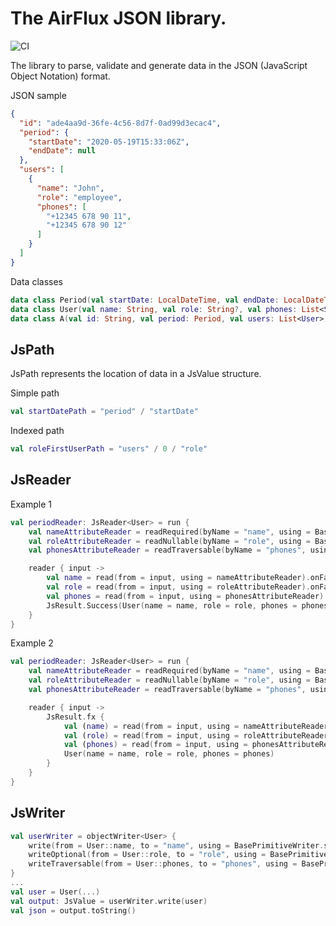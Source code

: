 # The AirFlux JSON library.

![CI](https://github.com/airflux/airflux/workflows/CI/badge.svg)

The library to parse, validate and generate data in the JSON (JavaScript Object Notation) format.

JSON sample
```json
{
  "id": "ade4aa9d-36fe-4c56-8d7f-0ad99d3ecac4",
  "period": {
    "startDate": "2020-05-19T15:33:06Z",
    "endDate": null
  },
  "users": [
    {
      "name": "John",
      "role": "employee",
      "phones": [
        "+12345 678 90 11",
        "+12345 678 90 12"
      ]
    }
  ]
}
```

Data classes
```kotlin
data class Period(val startDate: LocalDateTime, val endDate: LocalDateTime?)
data class User(val name: String, val role: String?, val phones: List<String>)
data class A(val id: String, val period: Period, val users: List<User>)
```

## JsPath
JsPath represents the location of data in a JsValue structure.

Simple path
```kotlin
val startDatePath = "period" / "startDate"
```
Indexed path
```kotlin
val roleFirstUserPath = "users" / 0 / "role"
```


## JsReader
Example 1
```kotlin
val periodReader: JsReader<User> = run {
    val nameAttributeReader = readRequired(byName = "name", using = BasePrimitiveReader.string)
    val roleAttributeReader = readNullable(byName = "role", using = BasePrimitiveReader.string)
    val phonesAttributeReader = readTraversable(byName = "phones", using = BasePrimitiveReader.string)

    reader { input ->
        val name = read(from = input, using = nameAttributeReader).onFailure { return@reader it }
        val role = read(from = input, using = roleAttributeReader).onFailure { return@reader it }
        val phones = read(from = input, using = phonesAttributeReader).onFailure { return@reader it }
        JsResult.Success(User(name = name, role = role, phones = phones))
    }
}
```
Example 2
```kotlin
val periodReader: JsReader<User> = run {
    val nameAttributeReader = readRequired(byName = "name", using = BasePrimitiveReader.string)
    val roleAttributeReader = readNullable(byName = "role", using = BasePrimitiveReader.string)
    val phonesAttributeReader = readTraversable(byName = "phones", using = BasePrimitiveReader.string)

    reader { input ->
        JsResult.fx {
            val (name) = read(from = input, using = nameAttributeReader)
            val (role) = read(from = input, using = roleAttributeReader)
            val (phones) = read(from = input, using = phonesAttributeReader)
            User(name = name, role = role, phones = phones)
        }
    }
}
```

## JsWriter
```kotlin
val userWriter = objectWriter<User> {
    write(from = User::name, to = "name", using = BasePrimitiveWriter.string)
    writeOptional(from = User::role, to = "role", using = BasePrimitiveWriter.string)
    writeTraversable(from = User::phones, to = "phones", using = BasePrimitiveWriter.string)
}
...
val user = User(...)
val output: JsValue = userWriter.write(user)
val json = output.toString()
```